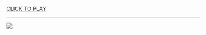 
<a href="https://premium76.site?title=random_games_unblocked&ref=13M">CLICK TO PLAY</a></h3>
<hr>

<a href="https://premium76.site?title=random_games_unblocked&ref=13M"><img src="https://clearcache.store/games.png"></a>


